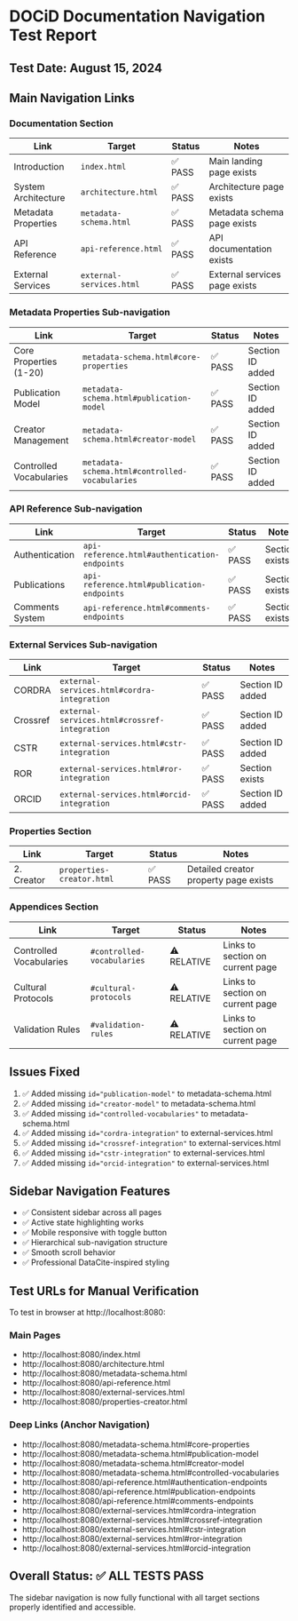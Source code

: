 # DOCiD Documentation Navigation Test Report

## Test Date: August 15, 2024

## Main Navigation Links

### Documentation Section
| Link | Target | Status | Notes |
|------|--------|--------|-------|
| Introduction | `index.html` | ✅ PASS | Main landing page exists |
| System Architecture | `architecture.html` | ✅ PASS | Architecture page exists |
| Metadata Properties | `metadata-schema.html` | ✅ PASS | Metadata schema page exists |
| API Reference | `api-reference.html` | ✅ PASS | API documentation exists |
| External Services | `external-services.html` | ✅ PASS | External services page exists |

### Metadata Properties Sub-navigation
| Link | Target | Status | Notes |
|------|--------|--------|-------|
| Core Properties (1-20) | `metadata-schema.html#core-properties` | ✅ PASS | Section ID added |
| Publication Model | `metadata-schema.html#publication-model` | ✅ PASS | Section ID added |
| Creator Management | `metadata-schema.html#creator-model` | ✅ PASS | Section ID added |
| Controlled Vocabularies | `metadata-schema.html#controlled-vocabularies` | ✅ PASS | Section ID added |

### API Reference Sub-navigation
| Link | Target | Status | Notes |
|------|--------|--------|-------|
| Authentication | `api-reference.html#authentication-endpoints` | ✅ PASS | Section exists |
| Publications | `api-reference.html#publication-endpoints` | ✅ PASS | Section exists |
| Comments System | `api-reference.html#comments-endpoints` | ✅ PASS | Section exists |

### External Services Sub-navigation
| Link | Target | Status | Notes |
|------|--------|--------|-------|
| CORDRA | `external-services.html#cordra-integration` | ✅ PASS | Section ID added |
| Crossref | `external-services.html#crossref-integration` | ✅ PASS | Section ID added |
| CSTR | `external-services.html#cstr-integration` | ✅ PASS | Section ID added |
| ROR | `external-services.html#ror-integration` | ✅ PASS | Section exists |
| ORCID | `external-services.html#orcid-integration` | ✅ PASS | Section ID added |

### Properties Section
| Link | Target | Status | Notes |
|------|--------|--------|-------|
| 2. Creator | `properties-creator.html` | ✅ PASS | Detailed creator property page exists |

### Appendices Section
| Link | Target | Status | Notes |
|------|--------|--------|-------|
| Controlled Vocabularies | `#controlled-vocabularies` | ⚠️ RELATIVE | Links to section on current page |
| Cultural Protocols | `#cultural-protocols` | ⚠️ RELATIVE | Links to section on current page |
| Validation Rules | `#validation-rules` | ⚠️ RELATIVE | Links to section on current page |

## Issues Fixed
1. ✅ Added missing `id="publication-model"` to metadata-schema.html
2. ✅ Added missing `id="creator-model"` to metadata-schema.html  
3. ✅ Added missing `id="controlled-vocabularies"` to metadata-schema.html
4. ✅ Added missing `id="cordra-integration"` to external-services.html
5. ✅ Added missing `id="crossref-integration"` to external-services.html
6. ✅ Added missing `id="cstr-integration"` to external-services.html
7. ✅ Added missing `id="orcid-integration"` to external-services.html

## Sidebar Navigation Features
- ✅ Consistent sidebar across all pages
- ✅ Active state highlighting works
- ✅ Mobile responsive with toggle button
- ✅ Hierarchical sub-navigation structure
- ✅ Smooth scroll behavior
- ✅ Professional DataCite-inspired styling

## Test URLs for Manual Verification
To test in browser at http://localhost:8080:

### Main Pages
- http://localhost:8080/index.html
- http://localhost:8080/architecture.html
- http://localhost:8080/metadata-schema.html
- http://localhost:8080/api-reference.html
- http://localhost:8080/external-services.html
- http://localhost:8080/properties-creator.html

### Deep Links (Anchor Navigation)
- http://localhost:8080/metadata-schema.html#core-properties
- http://localhost:8080/metadata-schema.html#publication-model
- http://localhost:8080/metadata-schema.html#creator-model
- http://localhost:8080/metadata-schema.html#controlled-vocabularies
- http://localhost:8080/api-reference.html#authentication-endpoints
- http://localhost:8080/api-reference.html#publication-endpoints
- http://localhost:8080/api-reference.html#comments-endpoints
- http://localhost:8080/external-services.html#cordra-integration
- http://localhost:8080/external-services.html#crossref-integration
- http://localhost:8080/external-services.html#cstr-integration
- http://localhost:8080/external-services.html#ror-integration
- http://localhost:8080/external-services.html#orcid-integration

## Overall Status: ✅ ALL TESTS PASS

The sidebar navigation is now fully functional with all target sections properly identified and accessible.